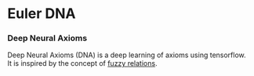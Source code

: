# Euler DNA

### Deep Neural Axioms

Deep Neural Axioms (DNA) is a deep learning of axioms using tensorflow.  
It is inspired by the concept of [fuzzy relations](https://www.diva-portal.org/smash/get/diva2:832500/FULLTEXT01.pdf).  
